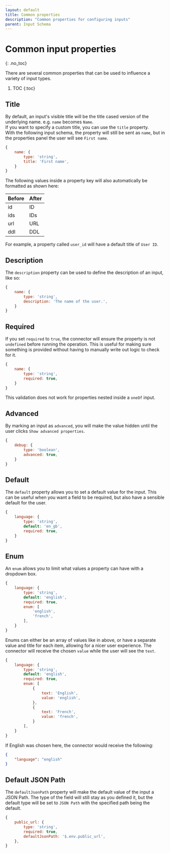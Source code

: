 ```yaml
---
layout: default
title: Common properties
description: "Common properties for configuring inputs"
parent: Input Schema
---
```


# Common input properties
{: .no_toc}

There are several common properties that can be used to influence a variety of input types.

1. TOC
{:toc}

## Title
By default, an input's visible title will be the title cased version of the underlying name. 
e.g. `name` becomes `Name`.  
If you want to specify a custom title, you can use the `title` property.  
With the following input schema, the property will still be sent as `name`, but in the properties panel the user will see `First name`.

```js
{
    name: {
        type: 'string',
        title: 'First name',
    }
}
```

The following values inside a property key will also automatically be formatted as shown here:

|Before     |After  |
|:----------|:------|
|id         |ID     |
|ids        |IDs    |
|url        |URL    |
|ddl        |DDL    |

For example, a property called `user_id` will have a default title of `User ID`.

## Description
The `description` property can be used to define the description of an input, like so:

```js
{
    name: {
        type: 'string',
        description: 'The name of the user.',
    }
}
```

## Required
If you set `required` to `true`, the connector will ensure the property is not `undefined` before running the operation.
This is useful for making sure something is provided without having to manually write out logic to check for it.

```js
{
    name: {
        type: 'string',
        required: true,
    }
}
```

This validation does not work for properties nested inside a `oneOf` input.

## Advanced
By marking an input as `advanced`, you will make the value hidden until the user clicks `Show advanced properties`.

```js
{
    debug: {
        type: 'boolean',
        advanced: true,
    }
}
```

## Default
The `default` property allows you to set a default value for the input.
This can be useful when you want a field to be required, but also have a sensible default for the user.

```js
{
    language: {
        type: 'string',
        default: 'en_gb',
        required: true,
    }
}
```

## Enum
An `enum` allows you to limit what values a property can have with a dropdown box.

```js
{
    language: {
        type: 'string',
        default: 'english',
        required: true,
        enum: [
            'english',
            'french',
        ],
    }
}
```

Enums can either be an array of values like in above, or have a separate value and title for each item, allowing for a nicer user experience.
The connector will receive the chosen `value` while the user will see the `text`.

```js
{
    language: {
        type: 'string',
        default: 'english',
        required: true,
        enum: [
            {
                text: 'English',
                value: 'english',
            },
            {
                text: 'French',
                value: 'french',
            }
        ],
    }
}
```

If English was chosen here, the connector would receive the following:

```json
{
    "language": "english"
}
```

## Default JSON Path
The `defaultJsonPath` property will make the default value of the input a JSON Path.
The type of the field will still stay as you defined it, but the default type will be set to `JSON Path` with the specified path being the default.

```js
{
    public_url: {
        type: 'string',
        required: true,
        defaultJsonPath: '$.env.public_url',
    },
}
```

